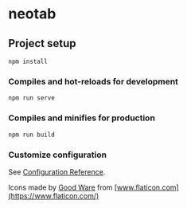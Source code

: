 # neotab

## Project setup
```
npm install
```

### Compiles and hot-reloads for development
```
npm run serve
```

### Compiles and minifies for production
```
npm run build
```

### Customize configuration
See [Configuration Reference](https://cli.vuejs.org/config/).

Icons made by [Good Ware](https://www.flaticon.com/authors/good-ware) from [www.flaticon.com](https://www.flaticon.com/)
